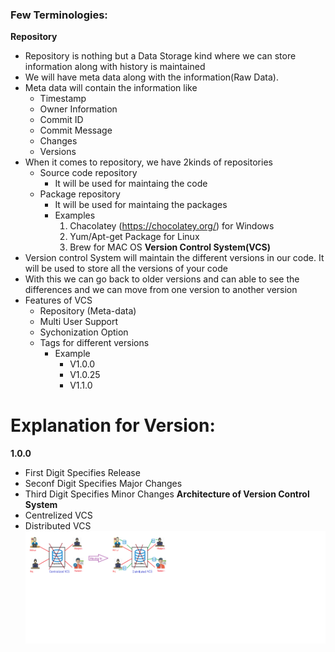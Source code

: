 ### Few Terminologies:

**Repository**
- Repository is nothing but a Data Storage kind where we can store information along with history is maintained
- We will have meta data along with the information(Raw Data).
- Meta data will contain the information like
    - Timestamp
    - Owner Information
    - Commit ID
    - Commit Message
    - Changes
    - Versions
- When it comes to repository, we have 2kinds of repositories
    - Source code repository
        - It will be used for maintaing the code
    - Package repository
        - It will be used for maintaing the packages
        - Examples
            1. Chacolatey (https://chocolatey.org/) for Windows
            2. Yum/Apt-get Package for Linux
            3. Brew for MAC OS
**Version Control System(VCS)**
- Version control System will maintain the different versions in our code. It will be used to store all the versions of your code
- With this we can go back to older versions and can able to see the differences and we can move from one version to another version
- Features of VCS
    - Repository (Meta-data)
    - Multi User Support
    - Sychonization Option
    - Tags for different versions
        - Example
            - V1.0.0
            - V1.0.25
            - V1.1.0
# Explanation for Version:
**1.0.0**
- First Digit Specifies Release
- Seconf Digit Specifies Major Changes
- Third Digit Specifies Minor Changes
**Architecture of Version Control System**
- Centrelized VCS
- Distributed VCS
![Privew](./Images/Orchitecture%20of%20VCS.png)